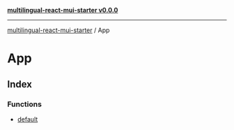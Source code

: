 [**multilingual-react-mui-starter v0.0.0**](../README.md)

***

[multilingual-react-mui-starter](../modules.md) / App

# App

## Index

### Functions

- [default](functions/default.md)
